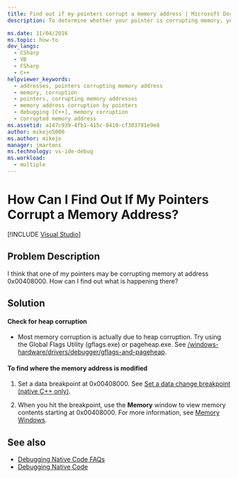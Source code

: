 ```yaml
---
title: Find out if my pointers corrupt a memory address | Microsoft Docs
description: To determine whether your pointer is corrupting memory, you can look for heap corruption, and you can set a data breakpoint to find out how a value is modified.

ms.date: 11/04/2016
ms.topic: how-to
dev_langs: 
  - CSharp
  - VB
  - FSharp
  - C++
helpviewer_keywords: 
  - addresses, pointers corrupting memory address
  - memory, corruption
  - pointers, corrupting memory addresses
  - memory address corruption by pointers
  - debugging [C++], memory corruption
  - corrupted memory address
ms.assetid: a147c939-4fb1-415c-8410-cf303781e9e8
author: mikejo5000
ms.author: mikejo
manager: jmartens
ms.technology: vs-ide-debug
ms.workload: 
  - multiple
---
```

# How Can I Find Out If My Pointers Corrupt a Memory Address?

 [!INCLUDE [Visual Studio](~/includes/applies-to-version/vs-not-mac.md)]
## Problem Description
 I think that one of my pointers may be corrupting memory at address 0x00408000. How can I find out what is happening there?

## Solution

#### Check for heap corruption

- Most memory corruption is actually due to heap corruption. Try using the Global Flags Utility (gflags.exe) or pageheap.exe. See [/windows-hardware/drivers/debugger/gflags-and-pageheap](/windows-hardware/drivers/debugger/gflags-and-pageheap).

#### To find where the memory address is modified

1. Set a data breakpoint at 0x00408000. See [Set a data change breakpoint (native C++ only)](../debugger/using-breakpoints.md#BKMK_set_a_data_breakpoint_native_cplusplus).

2. When you hit the breakpoint, use the **Memory** window to view memory contents starting at 0x00408000. For more information, see [Memory Windows](../debugger/memory-windows.md).

## See also
- [Debugging Native Code FAQs](../debugger/debugging-native-code-faqs.md)
- [Debugging Native Code](../debugger/debugging-native-code.md)
